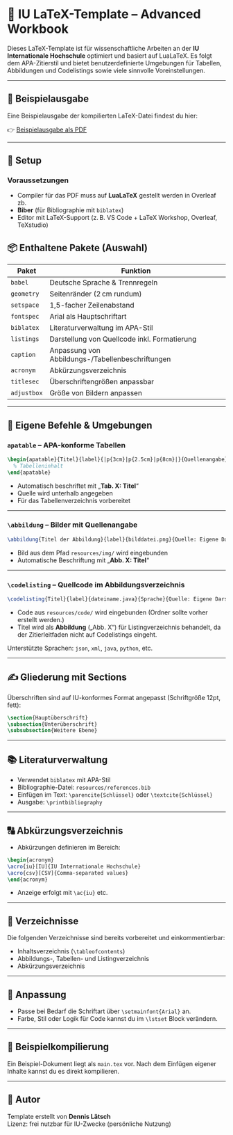 # 📄 IU LaTeX-Template – Advanced Workbook

Dieses LaTeX-Template ist für wissenschaftliche Arbeiten an der **IU Internationale Hochschule** optimiert und basiert auf LuaLaTeX. Es folgt dem APA-Zitierstil und bietet benutzerdefinierte Umgebungen für Tabellen, Abbildungen und Codelistings sowie viele sinnvolle Voreinstellungen.

---
## 📎 Beispielausgabe

Eine Beispielausgabe der kompilierten LaTeX-Datei findest du hier:

👉 [Beispielausgabe als PDF](LaTeX_Template_IU_InternationaleHochschule.pdf)


---

## 🚀 Setup

### Voraussetzungen

- Compiler für das PDF muss auf **LuaLaTeX** gestellt werden in Overleaf zb.
- **Biber** (für Bibliographie mit `biblatex`)
- Editor mit LaTeX-Support (z. B. VS Code + LaTeX Workshop, Overleaf, TeXstudio)


## 📦 Enthaltene Pakete (Auswahl)

| Paket         | Funktion                                              |
|---------------|-------------------------------------------------------|
| `babel`       | Deutsche Sprache & Trennregeln                       |
| `geometry`    | Seitenränder (2 cm rundum)                           |
| `setspace`    | 1,5-facher Zeilenabstand                             |
| `fontspec`    | Arial als Hauptschriftart                            |
| `biblatex`    | Literaturverwaltung im APA-Stil                      |
| `listings`    | Darstellung von Quellcode inkl. Formatierung         |
| `caption`     | Anpassung von Abbildungs-/Tabellenbeschriftungen     |
| `acronym`     | Abkürzungsverzeichnis                                 |
| `titlesec`    | Überschriftengrößen anpassbar                         |
| `adjustbox`   | Größe von Bildern anpassen                           |

---

## 🧩 Eigene Befehle & Umgebungen

### `apatable` – APA-konforme Tabellen

```latex
\begin{apatable}{Titel}{label}{|p{3cm}|p{2.5cm}|p{8cm}|}{Quellenangabe}
  % Tabelleninhalt
\end{apatable}
```

- Automatisch beschriftet mit „**Tab. X: Titel**“
- Quelle wird unterhalb angegeben
- Für das Tabellenverzeichnis vorbereitet

---

### `\abbildung` – Bilder mit Quellenangabe

```latex
\abbildung{Titel der Abbildung}{label}{bilddatei.png}{Quelle: Eigene Darstellung}
```

- Bild aus dem Pfad `resources/img/` wird eingebunden
- Automatische Beschriftung mit „**Abb. X: Titel**“

---

### `\codelisting` – Quellcode im Abbildungsverzeichnis

```latex
\codelisting{Titel}{label}{dateiname.java}{Sprache}{Quelle: Eigene Darstellung}
```

- Code aus `resources/code/` wird eingebunden (Ordner sollte vorher erstellt werden.)
- Titel wird als **Abbildung** („Abb. X“) für Listingverzeichnis behandelt, da der Zitierleitfaden nicht auf Codelistings eingeht.

Unterstützte Sprachen: `json`, `xml`, `java`, `python`, etc.

---

## ✍️ Gliederung mit Sections

Überschriften sind auf IU-konformes Format angepasst (Schriftgröße 12pt, fett):

```latex
\section{Hauptüberschrift}
\subsection{Unterüberschrift}
\subsubsection{Weitere Ebene}
```

---

## 📚 Literaturverwaltung

- Verwendet `biblatex` mit APA-Stil
- Bibliographie-Datei: `resources/references.bib`
- Einfügen im Text: `\parencite{Schlüssel}` oder `\textcite{Schlüssel}`
- Ausgabe: `\printbibliography`

---

## 🔠 Abkürzungsverzeichnis

- Abkürzungen definieren im Bereich:

```latex
\begin{acronym}
\acro{iu}[IU]{IU Internationale Hochschule}
\acro{csv}[CSV]{Comma-separated values}
\end{acronym}
```

- Anzeige erfolgt mit `\ac{iu}` etc.

---

## 🧳️ Verzeichnisse

Die folgenden Verzeichnisse sind bereits vorbereitet und einkommentierbar:

- Inhaltsverzeichnis (`\tableofcontents`)
- Abbildungs-, Tabellen- und Listingverzeichnis
- Abkürzungsverzeichnis

---

## 🔧 Anpassung

- Passe bei Bedarf die Schriftart über `\setmainfont{Arial}` an.
- Farbe, Stil oder Logik für Code kannst du im `\lstset` Block verändern.

---

## 🧪 Beispielkompilierung

Ein Beispiel-Dokument liegt als `main.tex` vor. Nach dem Einfügen eigener Inhalte kannst du es direkt kompilieren.

---

## 👤 Autor

Template erstellt von **Dennis Lätsch**  
Lizenz: frei nutzbar für IU-Zwecke (persönliche Nutzung)

